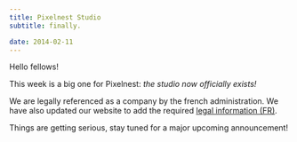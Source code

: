 ```yaml
---
title: Pixelnest Studio
subtitle: finally.

date: 2014-02-11
---
```


Hello fellows!

This week is a big one for Pixelnest: _the studio now officially exists!_

We are legally referenced as a company by the french administration. We have also updated our website to add the required [legal information (FR)](/legal).

Things are getting serious, stay tuned for a major upcoming announcement!
